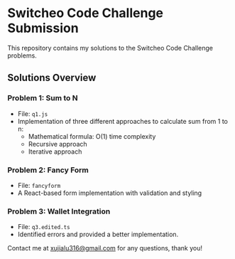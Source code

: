 # Switcheo Code Challenge Submission

This repository contains my solutions to the Switcheo Code Challenge problems.

## Solutions Overview

### Problem 1: Sum to N

- File: `q1.js`
- Implementation of three different approaches to calculate sum from 1 to n:
  - Mathematical formula: O(1) time complexity
  - Recursive approach
  - Iterative approach

### Problem 2: Fancy Form

- File: `fancyform`
- A React-based form implementation with validation and styling

### Problem 3: Wallet Integration

- File: `q3.edited.ts`
- Identified errors and provided a better implementation.

Contact me at xujialu316@gmail.com for any questions, thank you!
